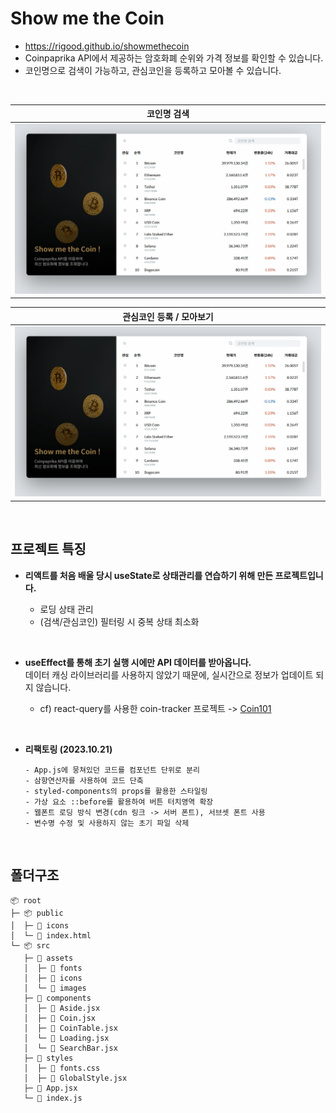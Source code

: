 # Show me the Coin

- https://rigood.github.io/showmethecoin
- Coinpaprika API에서 제공하는 암호화폐 순위와 가격 정보를 확인할 수 있습니다.
- 코인명으로 검색이 가능하고, 관심코인을 등록하고 모아볼 수 있습니다.

<br>

|          코인명 검색           |
| :----------------------------: |
| <img src="readme/search.gif"/> |

|     관심코인 등록 / 모아보기     |
| :------------------------------: |
| <img src="readme/bookmark.gif"/> |

<br>

## 프로젝트 특징

- **리액트를 처음 배울 당시 useState로 상태관리를 연습하기 위해 만든 프로젝트입니다.**

  - 로딩 상태 관리
  - (검색/관심코인) 필터링 시 중복 상태 최소화

<br>

- **useEffect를 통해 초기 실행 시에만 API 데이터를 받아옵니다.**  
  데이터 캐싱 라이브러리를 사용하지 않았기 때문에, 실시간으로 정보가 업데이트 되지 않습니다.

  - cf) react-query를 사용한 coin-tracker 프로젝트 -> [Coin101](https://github.com/rigood/coin101)

<br>

- **리팩토링 (2023.10.21)**

  ```
  - App.js에 뭉쳐있던 코드를 컴포넌트 단위로 분리
  - 삼항연산자를 사용하여 코드 단축
  - styled-components의 props를 활용한 스타일링
  - 가상 요소 ::before를 활용하여 버튼 터치영역 확장
  - 웹폰트 로딩 방식 변경(cdn 링크 -> 서버 폰트), 서브셋 폰트 사용
  - 변수명 수정 및 사용하지 않는 초기 파일 삭제
  ```

<br>

## 폴더구조

```
📦 root
├─ 📦 public
│  ├─ 📂 icons
│  └─ 📜 index.html
└─ 📦 src
   ├─ 📂 assets
   │  ├─ 📂 fonts
   │  ├─ 📂 icons
   │  └─ 📂 images
   ├─ 📂 components
   │  ├─ 📜 Aside.jsx
   │  ├─ 📜 Coin.jsx
   │  ├─ 📜 CoinTable.jsx
   │  └─ 📜 Loading.jsx
   │  └─ 📜 SearchBar.jsx
   ├─ 📂 styles
   │  ├─ 📜 fonts.css
   │  ├─ 📜 GlobalStyle.jsx
   ├─ 📜 App.jsx
   └─ 📜 index.js
```
